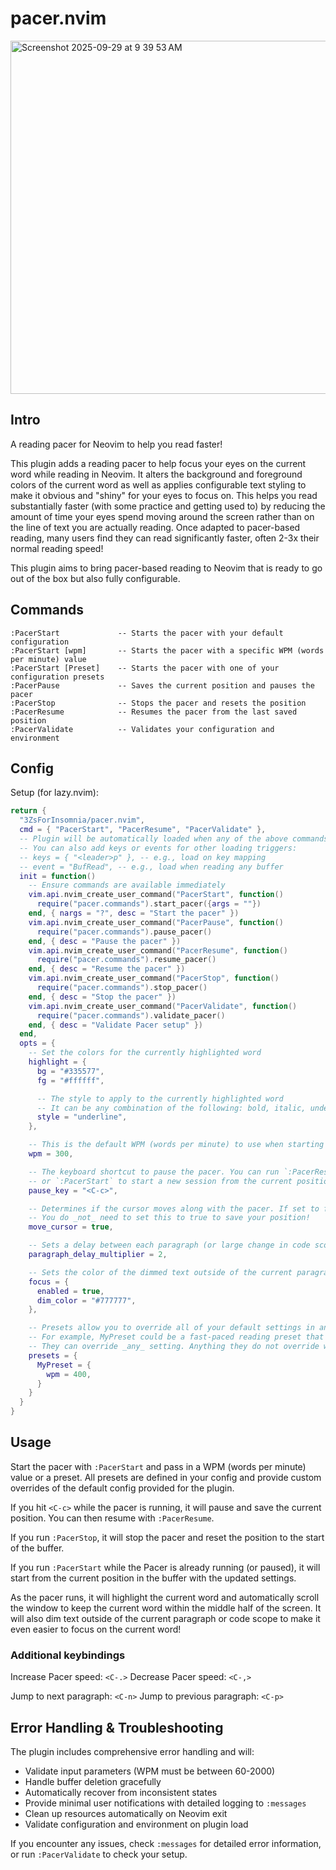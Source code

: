 # pacer.nvim

<img width="1062" height="565" alt="Screenshot 2025-09-29 at 9 39 53 AM" src="https://github.com/user-attachments/assets/108a0883-3ae9-4618-9e48-c7debb31c10f" />

## Intro

A reading pacer for Neovim to help you read faster!

This plugin adds a reading pacer to help focus your eyes on the current word while reading in Neovim. It alters the background and foreground colors of the current word as well as applies configurable text styling to make it obvious and "shiny" for your eyes to focus on. This helps you read substantially faster (with some practice and getting used to) by reducing the amount of time your eyes spend moving around the screen rather than on the line of text you are actually reading. Once adapted to pacer-based reading, many users find they can read significantly faster, often 2-3x their normal reading speed!

This plugin aims to bring pacer-based reading to Neovim that is ready to go out of the box but also fully configurable.

## Commands

```vim
:PacerStart             -- Starts the pacer with your default configuration
:PacerStart [wpm]       -- Starts the pacer with a specific WPM (words per minute) value
:PacerStart [Preset]    -- Starts the pacer with one of your configuration presets
:PacerPause             -- Saves the current position and pauses the pacer
:PacerStop              -- Stops the pacer and resets the position
:PacerResume            -- Resumes the pacer from the last saved position
:PacerValidate          -- Validates your configuration and environment
```

## Config

Setup (for lazy.nvim):

```lua
return {
  "3ZsForInsomnia/pacer.nvim",
  cmd = { "PacerStart", "PacerResume", "PacerValidate" },
  -- Plugin will be automatically loaded when any of the above commands are used
  -- You can also add keys or events for other loading triggers:
  -- keys = { "<leader>p" }, -- e.g., load on key mapping
  -- event = "BufRead", -- e.g., load when reading any buffer
  init = function()
    -- Ensure commands are available immediately
    vim.api.nvim_create_user_command("PacerStart", function() 
      require("pacer.commands").start_pacer({args = ""}) 
    end, { nargs = "?", desc = "Start the pacer" })
    vim.api.nvim_create_user_command("PacerPause", function() 
      require("pacer.commands").pause_pacer() 
    end, { desc = "Pause the pacer" })
    vim.api.nvim_create_user_command("PacerResume", function() 
      require("pacer.commands").resume_pacer() 
    end, { desc = "Resume the pacer" })
    vim.api.nvim_create_user_command("PacerStop", function() 
      require("pacer.commands").stop_pacer() 
    end, { desc = "Stop the pacer" })
    vim.api.nvim_create_user_command("PacerValidate", function() 
      require("pacer.commands").validate_pacer() 
    end, { desc = "Validate Pacer setup" })
  end,
  opts = {
    -- Set the colors for the currently highlighted word
    highlight = {
      bg = "#335577",
      fg = "#ffffff",

      -- The style to apply to the currently highlighted word
      -- It can be any combination of the following: bold, italic, underline, undercurl
      style = "underline",
    },

    -- This is the default WPM (words per minute) to use when starting the pacer if no WPM or Preset is provided
    wpm = 300,

    -- The keyboard shortcut to pause the pacer. You can run `:PacerResume` to restart your existing pacer session,
    -- or `:PacerStart` to start a new session from the current position in the buffer.
    pause_key = "<C-c>",

    -- Determines if the cursor moves along with the pacer. If set to false, the pacer will highlight words without moving the cursor.
    -- You do _not_ need to set this to true to save your position!
    move_cursor = true,

    -- Sets a delay between each paragraph (or large change in code scope) to make transitions smoother.
    paragraph_delay_multiplier = 2,

    -- Sets the color of the dimmed text outside of the current paragraph or code scope.
    focus = {
      enabled = true,
      dim_color = "#777777",
    },

    -- Presets allow you to override all of your default settings in an easy way.
    -- For example, MyPreset could be a fast-paced reading preset that you can quickly switch to.
    -- They can override _any_ setting. Anything they do not override will use the default config.
    presets = {
      MyPreset = {
        wpm = 400,
      }
    }
  }
}
```

## Usage

Start the pacer with `:PacerStart` and pass in a WPM (words per minute) value or a preset. All presets are defined in your config and provide custom overrides of the default config provided for the plugin.

If you hit `<C-c>` while the pacer is running, it will pause and save the current position. You can then resume with `:PacerResume`.

If you run `:PacerStop`, it will stop the pacer and reset the position to the start of the buffer.

If you run `:PacerStart` while the Pacer is already running (or paused), it will start from the current position in the buffer with the updated settings.

As the pacer runs, it will highlight the current word and automatically scroll the window to keep the current word within the middle half of the screen. It will also dim text outside of the current paragraph or code scope to make it even easier to focus on the current word!

### Additional keybindings

Increase Pacer speed:       `<C-.>`
Decrease Pacer speed:       `<C-,>`

Jump to next paragraph:     `<C-n>`
Jump to previous paragraph: `<C-p>`

## Error Handling & Troubleshooting

The plugin includes comprehensive error handling and will:
- Validate input parameters (WPM must be between 60-2000)
- Handle buffer deletion gracefully
- Automatically recover from inconsistent states
- Provide minimal user notifications with detailed logging to `:messages`
- Clean up resources automatically on Neovim exit
- Validate configuration and environment on plugin load

If you encounter any issues, check `:messages` for detailed error information, or run `:PacerValidate` to check your setup.
